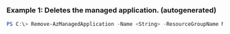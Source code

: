 ### Example 1: Deletes the managed application. (autogenerated)
```powershell
PS C:\> Remove-AzManagedApplication -Name <String> -ResourceGroupName MyResourceGroup
```

